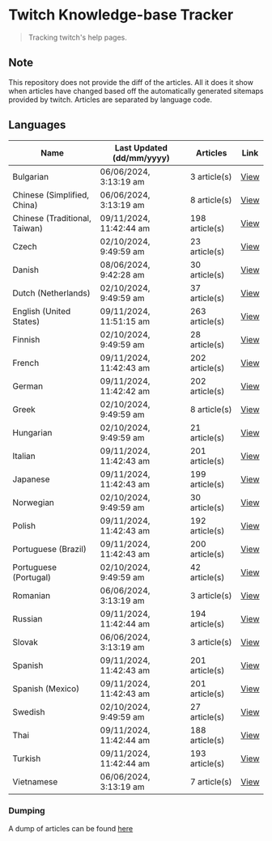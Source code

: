 # Twitch Knowledge-base Tracker
> Tracking twitch's help pages. 

## Note
This repository does not provide the diff of the articles. All it does it show when articles have changed based
off the automatically generated sitemaps provided by twitch. Articles are separated by language code.

## Languages

| Name                          | Last Updated (dd/mm/yyyy) | Articles       | Link                   |
|-------------------------------|---------------------------|----------------|------------------------|
| Bulgarian                     | 06/06/2024, 3:13:19 am    | 3 article(s)   | [View](docs/bg.md)     |
| Chinese (Simplified, China)   | 06/06/2024, 3:13:19 am    | 8 article(s)   | [View](docs/zh_CN.md)  |
| Chinese (Traditional, Taiwan) | 09/11/2024, 11:42:44 am   | 198 article(s) | [View](docs/zh_TW.md)  |
| Czech                         | 02/10/2024, 9:49:59 am    | 23 article(s)  | [View](docs/cs.md)     |
| Danish                        | 08/06/2024, 9:42:28 am    | 30 article(s)  | [View](docs/da.md)     |
| Dutch (Netherlands)           | 02/10/2024, 9:49:59 am    | 37 article(s)  | [View](docs/nl_NL.md)  |
| English (United States)       | 09/11/2024, 11:51:15 am   | 263 article(s) | [View](docs/en_US.md)  |
| Finnish                       | 02/10/2024, 9:49:59 am    | 28 article(s)  | [View](docs/fi.md)     |
| French                        | 09/11/2024, 11:42:43 am   | 202 article(s) | [View](docs/fr.md)     |
| German                        | 09/11/2024, 11:42:42 am   | 202 article(s) | [View](docs/de.md)     |
| Greek                         | 02/10/2024, 9:49:59 am    | 8 article(s)   | [View](docs/el.md)     |
| Hungarian                     | 02/10/2024, 9:49:59 am    | 21 article(s)  | [View](docs/hu.md)     |
| Italian                       | 09/11/2024, 11:42:43 am   | 201 article(s) | [View](docs/it.md)     |
| Japanese                      | 09/11/2024, 11:42:43 am   | 199 article(s) | [View](docs/ja.md)     |
| Norwegian                     | 02/10/2024, 9:49:59 am    | 30 article(s)  | [View](docs/no.md)     |
| Polish                        | 09/11/2024, 11:42:43 am   | 192 article(s) | [View](docs/pl.md)     |
| Portuguese (Brazil)           | 09/11/2024, 11:42:43 am   | 200 article(s) | [View](docs/pt_BR.md)  |
| Portuguese (Portugal)         | 02/10/2024, 9:49:59 am    | 42 article(s)  | [View](docs/pt_PT.md)  |
| Romanian                      | 06/06/2024, 3:13:19 am    | 3 article(s)   | [View](docs/ro.md)     |
| Russian                       | 09/11/2024, 11:42:44 am   | 194 article(s) | [View](docs/ru.md)     |
| Slovak                        | 06/06/2024, 3:13:19 am    | 3 article(s)   | [View](docs/sk.md)     |
| Spanish                       | 09/11/2024, 11:42:43 am   | 201 article(s) | [View](docs/es.md)     |
| Spanish (Mexico)              | 09/11/2024, 11:42:43 am   | 201 article(s) | [View](docs/es_MX.md)  |
| Swedish                       | 02/10/2024, 9:49:59 am    | 27 article(s)  | [View](docs/sv.md)     |
| Thai                          | 09/11/2024, 11:42:44 am   | 188 article(s) | [View](docs/th.md)     |
| Turkish                       | 09/11/2024, 11:42:44 am   | 193 article(s) | [View](docs/tr.md)     |
| Vietnamese                    | 06/06/2024, 3:13:19 am    | 7 article(s)   | [View](docs/vi.md)     |

### Dumping
A dump of articles can be found [here](docs/RAW.md)